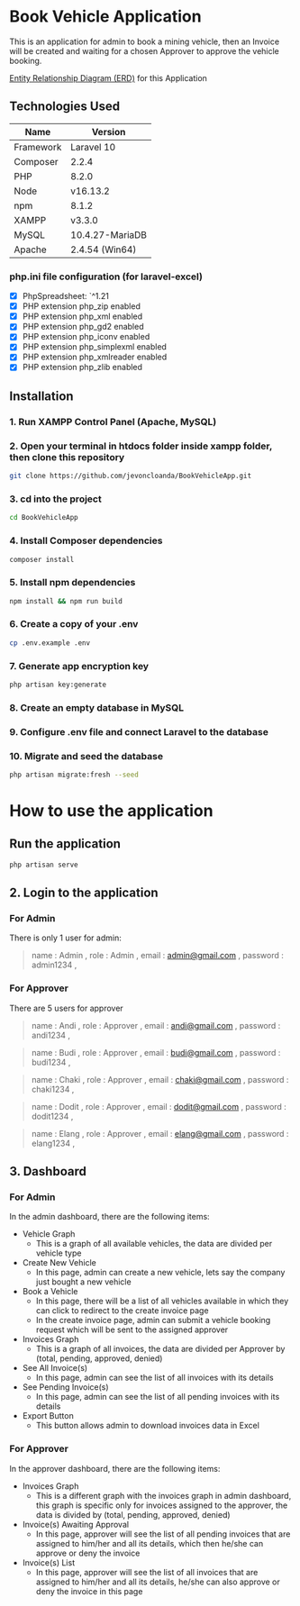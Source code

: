 # Book Vehicle Application
This is an application for admin to book a mining vehicle, then an Invoice will be created and waiting for a chosen Approver to approve the vehicle booking.

[Entity Relationship Diagram (ERD)](https://drive.google.com/file/d/1pTbhSm3zgdZQbeaNU66r5jUMd88xOgSJ/view?usp=sharing) for this Application

## Technologies Used
| Name       | Version        |
| ---------- | -------------- |
|Framework   | Laravel 10     |
|Composer    | 2.2.4          |
|PHP         | 8.2.0          |
|Node        | v16.13.2       |
|npm         | 8.1.2          |
|XAMPP       | v3.3.0         |
|MySQL       | 10.4.27-MariaDB|
|Apache      | 2.4.54 (Win64) |

### php.ini file configuration (for laravel-excel)
- [x] PhpSpreadsheet: `^1.21
- [x] PHP extension php_zip enabled
- [x] PHP extension php_xml enabled
- [x] PHP extension php_gd2 enabled
- [x] PHP extension php_iconv enabled
- [x] PHP extension php_simplexml enabled
- [x] PHP extension php_xmlreader enabled
- [x] PHP extension php_zlib enabled

## Installation
### 1. Run XAMPP Control Panel (Apache, MySQL)

### 2. Open your terminal in htdocs folder inside xampp folder, then clone this repository 
```bash
git clone https://github.com/jevoncloanda/BookVehicleApp.git
```
### 3. cd into the project
```bash
cd BookVehicleApp
```
### 4. Install Composer dependencies
```bash
composer install
```
### 5. Install npm dependencies
```bash
npm install && npm run build
```
### 6. Create a copy of your .env
```bash
cp .env.example .env
```
### 7. Generate app encryption key
```bash
php artisan key:generate
```
### 8. Create an empty database in MySQL
### 9. Configure .env file and connect Laravel to the database
### 10. Migrate and seed the database
```bash
php artisan migrate:fresh --seed
```

# How to use the application
## Run the application
```bash
php artisan serve
```
## 2. Login to the application
### For Admin
There is only 1 user for admin:
> name      : Admin ,
> role      : Admin ,
> email     : admin@gmail.com ,
> password  : admin1234 ,

### For Approver
There are 5 users for approver
> name      : Andi ,
> role      : Approver ,
> email     : andi@gmail.com ,
> password  : andi1234 ,

> name      : Budi ,
> role      : Approver ,
> email     : budi@gmail.com ,
> password  : budi1234 ,

> name      : Chaki ,
> role      : Approver ,
> email     : chaki@gmail.com ,
> password  : chaki1234 ,

> name      : Dodit ,
> role      : Approver ,
> email     : dodit@gmail.com ,
> password  : dodit1234 ,

> name      : Elang ,
> role      : Approver ,
> email     : elang@gmail.com ,
> password  : elang1234 ,

## 3. Dashboard
### For Admin
In the admin dashboard, there are the following items:
- Vehicle Graph
    - This is a graph of all available vehicles, the data are divided per vehicle type
- Create New Vehicle
    - In this page, admin can create a new vehicle, lets say the company just bought a new vehicle
- Book a Vehicle
    - In this page, there will be a list of all vehicles available in which they can click to redirect to the create invoice page
    - In the create invoice page, admin can submit a vehicle booking request which will be sent to the assigned approver
- Invoices Graph
    - This is a graph of all invoices, the data are divided per Approver by (total, pending, approved, denied)
- See All Invoice(s)
    - In this page, admin can see the list of all invoices with its details
- See Pending Invoice(s)
    - In this page, admin can see the list of all pending invoices with its details
- Export Button
    - This button allows admin to download invoices data in Excel

### For Approver
In the approver dashboard, there are the following items:
- Invoices Graph
    - This is a different graph with the invoices graph in admin dashboard, this graph is specific only for invoices assigned to the approver, the data is divided by (total, pending, approved, denied)
- Invoice(s) Awaiting Approval
    - In this page, approver will see the list of all pending invoices that are assigned to him/her and all its details, which then he/she can approve or deny the invoice
- Invoice(s) List
    - In this page, approver will see the list of all invoices that are assigned to him/her and all its details, he/she can also approve or deny the invoice in this page

